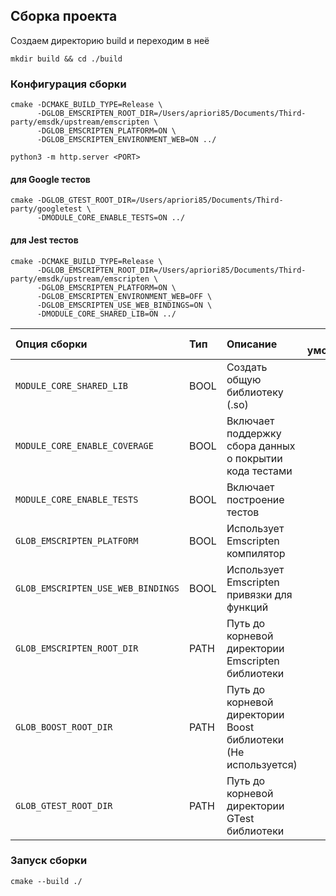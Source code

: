 ## Сборка проекта

Создаем директорию build и переходим в неё

```console
mkdir build && cd ./build
```

### Конфигурация сборки

```console
cmake -DCMAKE_BUILD_TYPE=Release \
      -DGLOB_EMSCRIPTEN_ROOT_DIR=/Users/apriori85/Documents/Third-party/emsdk/upstream/emscripten \
      -DGLOB_EMSCRIPTEN_PLATFORM=ON \
      -DGLOB_EMSCRIPTEN_ENVIRONMENT_WEB=ON ../

python3 -m http.server <PORT>
```

#### для Google тестов

```console
cmake -DGLOB_GTEST_ROOT_DIR=/Users/apriori85/Documents/Third-party/googletest \
      -DMODULE_CORE_ENABLE_TESTS=ON ../
```

#### для Jest тестов

```console
cmake -DCMAKE_BUILD_TYPE=Release \
      -DGLOB_EMSCRIPTEN_ROOT_DIR=/Users/apriori85/Documents/Third-party/emsdk/upstream/emscripten \
      -DGLOB_EMSCRIPTEN_PLATFORM=ON \
      -DGLOB_EMSCRIPTEN_ENVIRONMENT_WEB=OFF \
      -DGLOB_EMSCRIPTEN_USE_WEB_BINDINGS=ON \
      -DMODULE_CORE_SHARED_LIB=ON ../
```

Опция сборки | Тип | Описание | По умолчанию
:---|:---|:---|:---:
`MODULE_CORE_SHARED_LIB` | BOOL | Создать общую библиотеку (.so) | `OFF`
`MODULE_CORE_ENABLE_COVERAGE` | BOOL | Включает поддержку сбора данных о покрытии кода тестами | `OFF`
`MODULE_CORE_ENABLE_TESTS` | BOOL | Включает построение тестов | `OFF`
`GLOB_EMSCRIPTEN_PLATFORM` | BOOL | Использует Emscripten компилятор | `OFF`
`GLOB_EMSCRIPTEN_USE_WEB_BINDINGS` | BOOL | Использует Emscripten привязки для функций | `OFF`
`GLOB_EMSCRIPTEN_ROOT_DIR` | PATH | Путь до корневой директории Emscripten библиотеки | `-`
`GLOB_BOOST_ROOT_DIR` | PATH | Путь до корневой директории Boost библиотеки (Не используется) | `-`
`GLOB_GTEST_ROOT_DIR` | PATH | Путь до корневой директории GTest библиотеки | `-`

### Запуск сборки

```console
cmake --build ./
```
